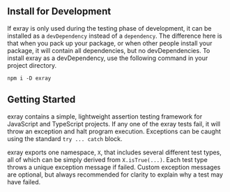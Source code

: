 ## Install for Development

If exray is only used during the testing phase of development, it can be installed as a `devDependency` instead of a `dependency`. The difference here is that when you pack up your package, or when other people install your package, it will contain all dependencies, but no devDependencies. To install exray as a devDependency, use the following command in your project directory.

```shell
npm i -D exray
```

## Getting Started

exray contains a simple, lightweight assertion testing framework for JavaScript and TypeScript projects. If any one of the exray tests fail, it will throw an exception and halt program execution. Exceptions can be caught using the standard `try ... catch` block.

exray exports one namespace, `X`, that includes several different test types, all of which can be simply derived from `X.isTrue(...)`. Each test type throws a unique exception message if failed. Custom exception messages are optional, but always recommended for clarity to explain why a test may have failed.
